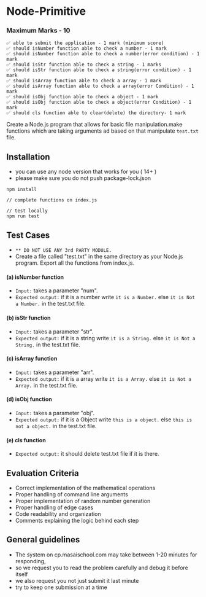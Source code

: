# Node-Primitive

### Maximum Marks - 10

```
✅ able to submit the application - 1 mark (minimum score)
✅ should isNumber function able to check a number - 1 mark
✅ should isNumber function able to check a number(error condition) - 1 mark
✅ should isStr function able to check a string - 1 marks
✅ should isStr function able to check a string(error condition) - 1 mark
✅ should isArray function able to check a array - 1 mark
✅ should isArray function able to check a array(error Condition) - 1 mark
✅ should isObj function able to check a object - 1 mark
✅ should isObj function able to check a object(error Condition) - 1 mark
✅ should cls function able to clear(delete) the directory- 1 mark

```

Create a Node.js program that allows for basic file manipulation.make functions which are taking arguments ad based on that manipulate `test.txt` file.

## Installation

- you can use any node version that works for you ( 14+ )
- please make sure you do not push package-lock.json

```
npm install

// complete functions on index.js

// test locally
npm run test
```

## Test Cases

- `** DO NOT USE ANY 3rd PARTY MODULE.`
- Create a file called "test.txt" in the same directory as your Node.js program.
  Export all the functions from index.js.

#### (a) isNumber function

- `Input:` takes a parameter "num".
- `Expected output:` if it is a number write `it is a Number.` else `it is Not a Number.` in the test.txt file.

#### (b) isStr function

- `Input:` takes a parameter "str".
- `Expected output:` if it is a string write `it is a String.` else `it is Not a String.` in the test.txt file.

#### (c) isArray function

- `Input:` takes a parameter "arr".
- `Expected output:` if it is a array write `it is a Array.` else `it is Not a Array.` in the test.txt file.

#### (d) isObj function

- `Input:` takes a parameter "obj".
- `Expected output:` if it is a Object write `this is a object.` else `this is not a object.` in the test.txt file.

#### (e) cls function

- `Expected output:` it should delete test.txt file if it is there.

## Evaluation Criteria

- Correct implementation of the mathematical operations
- Proper handling of command line arguments
- Proper implementation of random number generation
- Proper handling of edge cases
- Code readability and organization
- Comments explaining the logic behind each step

## General guidelines

- The system on cp.masaischool.com may take between 1-20 minutes for responding,
- so we request you to read the problem carefully and debug it before itself
- we also request you not just submit it last minute
- try to keep one submission at a time
